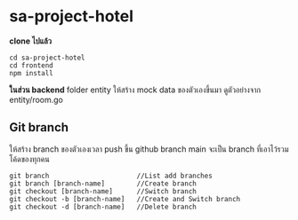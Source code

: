 
# sa-project-hotel
**clone ไปแล้ว** 

    cd sa-project-hotel
    cd frontend
    npm install

**ในส่วน backend**
folder entity ให้สร้าง mock data ของตัวเองขึ้นมา ดูตัวอย่างจาก entity/room.go

## **Git branch**
ให้สร้าง branch ของตัวเองเวลา push ขึ้น github 
branch main จะเป็น branch ที่เอาไว้รวมโค้ดของทุกคน

    git branch						//List add branches
    git branch [branch-name]		//Create branch
    git checkout [branch-name]		//Switch branch
    git checkout -b [branch-name]	//Create and Switch branch
    git checkout -d [branch-name]	//Delete branch
	
